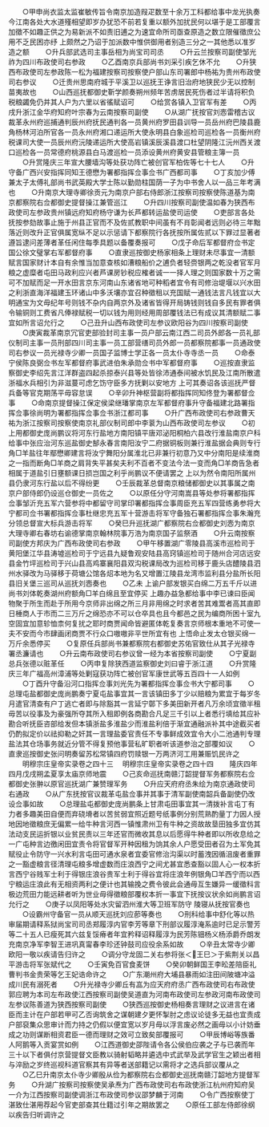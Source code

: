 <!-- { "loadSidebar": true } -->
　　○甲申尚衣监太监崔敏传旨令南京加造叚疋数至十余万工科都给事中龙光执奏今江南各处大水道殣相望即岁办犹恐不前若复重以额外加扰民何以堪于是工部覆言加徵不如趣正供之为易新派不如责旧逋之为速宜命所司亟查原造之数立限催徵庶公用不乏民困亦纾  上颇然之乃诏于加派数中惟供御用者别造三分之一其他悉以准岁造之额
　　○升兵部武选司主事岳相为尚宝司司丞
　　○升云兰按察司副使邹光祚为四川布政使司右参政
　　○乙酉南京兵部尚书刘采引疾乞休不允
　　○升狭西布政使司左参政陈一松为福建按察司按察使户部山东司署郎中杨祐为贵州布政使司右参议
　　○迁贵州思南府城于平溪卫以巡抚王诤言旧治府地狭民少无以控制苗夷故也
　　○山西巡抚都御史靳学颜奏朔州频年苦虏居民死伤者过半请将积负税粮蠲免仍并其人户为六里以省徭赋诏可
　　○给赏各镇入卫官军有差
　　○丙戌升浙江金华府知府叶宗春为云南按察司副使
　　○从湖广抚按官刘悫雷稽古议裁革永州府巡捕通判辰州府抚民通判各一员黄州府罗田县训导一员岳州府巴陵县鹿角杨林河泊所官各一员永州府湘口递运所大使永明县白象巡检司巡检各一员衡州府税课司大使一员辰州府沅陵递运所大使高岩镇溪辰溪县渡口杜望阴隆江沅州西关渡口巡检各一员常德府桃源县白马渡巡检一员添设黄州府黄安县管粮主簿一员
　　○升赏隆庆三年宣大腰墙沟等处获功阵亡被创官军柏佐等七十七人
　　○升守备广西兴安指挥同知王德懋为署都指挥佥事佥书广西都司事
　　○丁亥加少傅兼太子太傅礼部尚书武英殿大学士陈以勤勋柱国荫一子为中书舍人以一品三年考满也
　　○升南京大理寺卿徐贡元为南京户部右侍郎浙江按察司按察使陈道基为南京都察院右佥都御史提督操江兼管巡江
　　○升四川按察司副使温如春为狭西布政使司左参政贵州镇远府知府杨守谦为长芦都转运盐使司运使
　　○吏部言各处抚按参劾故事止施于州县正官而不及佐贰教职中间虽有不肖彰闻者远则必待三年黜落近则改升正官俱属宽纵不足以示惩请下都察院行各抚按所属佐贰以下罪过显著者遵旨逮问差薄者革任闲住每季具题以备覆奏报可
　　○戊子命后军都督府佥书定国公徐文璧掌右军都督府事
　　○直隶巡按御史杨家相条上理财未尽事宜一清额赋言国家财计本自有余惟当加意查核如漕粮船价之逋负者轻赍银两之乾没者官军月粮之虚糜者屯田马政利应兴者芦课房钞税应榷者诚一一择人理之则国家数十万之需可不加赋而足一开水田言京东河南山东诸省地可种稻者宜令有司修治堤堰以兴水田之利浙直海洋福建玉环诸山中多沃壤亦宜召种徵租以充国赋一通钱法言凡钱宜以大明通宝为文毋纪年号则钱不杂内自两京外及诸省皆得开局铸钱则钱自多民有罪者俱令输铜则工费省凡俸禄赋税一切以钱为用则经用周部覆钱法已有成议其清额赋二事宜如所言诏允行之
　　○己丑升山西布政使司左参议欧阳谷为四川按察司副使
　　○庚寅裁革南京冗官吏部验封司主事一员户部云南江西二司员外郎各一员礼部仪制司主事一员刑部四川司主事一员工部营缮司员外郎一员都察院都事一员通政使司右参议一员光禄寺少卿一员国子监博士学正各一员太仆寺寺丞一员
　　○命泰宁侯陈良弼佥书左军都督府事武进伯朱承勋佥书中军都督府事
　　○巡按直隶监察御史李绍先言江洋群盗四起杀掠泰兴县等处皆徐沛通泰间被水饥民及江南所散遣浙福水兵相引为非滋蔓可虑乞饬守臣多方抚剿以安地方  上可其奏诏各该巡抚严督兵备等官克期荡平毋容怠误
　　○辛卯升神枢营副将都指挥同知佟登为署都督佥事
　　○命南京提督操江保定侯梁继璠掌南京左军都督府事升守备福建北路署指挥佥事徐尚明为署都指挥佥事佥书浙江都司事
　　○升广西布政使司右参政曹天祐为浙江按察司按察使南京礼部仪制司郎中李蓘为山西布政使司左参议
　　○初  上用都御史庞尚鹏议将河东行盐地方南阳镇平唐邓泌阳桐柏六县改行淮盐南京户科给事中张应治河东巡盐御史郜永春言南阳汝宁二府据铜板则兼行淮盐据会典则专行角□羊盐往年鄢懋卿建言将汝宁舞阳分属淮北已非兼行初意乃又中分南阳是续淮商之一指而断角□羊商之肩背失平甚矣夫利不百者不变法今法一变而角□羊商告急者相属于道盐引日壅额课日损岂国之利乎尚鹏议不便请罢之  上以为然令南阳所属州县仍隶河东行盐以后不得纷更
　　○壬辰裁革总督南京粮储都御史以其事属之南京户部侍郎仍设巡仓御史一员佐之
　　○以原任分守河南嵩县等处参将署都指挥佥事邹沂充五军六营参将中都留守司掌印署都指挥佥事周臣充五军四营练勇参将大宁都司佥书署都指挥佥事杜继忠充五军十营游击将军守备独石署都指挥佥事朱瀚充分领总督宣大标兵游击将军
　　○癸巳升巡抚湖广都察院右佥都御史刘悫为南京大理寺卿右春坊右谕德掌南京翰林院事万浩为南京国子监祭酒
　　○升云南按察司副使方邦庆为广西布政使司右参政
　　○甲午移置湖广零陵县高溪市巡检司于黄阳堡江华县涛墟巡检司于宁远县九疑鲁观安陆县高窍镇巡检司于随州合河店远安县金竹坪巡检司于兴山县高鸡寨襄阳县双沟税课局改为巡检司移于鹿头店醴陵县泗州水驿改为马驿移于荷塘公馆各炤本地为名又增置江陵县龙湾市监利县分盐所长阳县旧关堡三巡司从巡抚刘悫奏也
　　○乙未  上谕户部发银买白绵二万五千斤以进尚书刘体乾奏湖州府额角□羊白绵且至宜停买  上趣办益急都给事中李已谏曰臣闻物聚于所生而赴于所用今京师非出绵之所三月非用绵之时求者苦其难鬻者高其直即日棰商人于市而二三万斤之绵恐亦不可以仓卒具也且今都邑之民为编商所困十室九空固宜加意轸恤柰何复扰之耶时商贾闻命皆避匿体乾复奏言京师根本重地不可使一夫不安而今市肆画闭商贾不行众口嗷嗷非平世所宜有也  上悟命止发太仓银买绵一万斤余悉停买
　　○复原任兵部尚书兼都察院右都御史苏佑官致仕从其子光禄寺署丞濂请也
　　○升云南布政使司右参议曾一经为本省按察司副使
　　○宁夏副总兵张德以赃革任
　　○丙申复除狭西道监察御史刘曰睿于浙江道
　　○升赏隆庆三年广福高州漳浦等处剿寇获功阵亡被创官军康世武等五百四十一人如例
　　○丁酉升守备沿河口指挥佥事刘光先为署都指挥佥事佥书大宁都司事
　　○总理屯盐都御史庞尚鹏奏宁夏屯盐事宜其一言该镇田多丁少以赔粮为累宜于每岁冬月遣官清查有户丁逃亡者即与除豁其一言延宁鄣下多美田新开者凡万余顷宜徵半租毋苦以役事及为豪强所夺其所入租即例各商勘合凡足三千引以上者悉行填给其应补勘合听抚臣咨部给发但本镇浙盐多淮盐少而淮盐利倍于渐宜通融派补其中途截买者仍酌拟定价以祛抑勒之奸其一言理盐委官责任不专事鲜成效宜令大小二池通判专理盐法其仓场事务就近分管不得复预他事营私旷职者听该道参治之部覆如议
　　○直隶巡按御史张问明奏留苏松常镇四府罚赎银一万两济河工用兼赈饥民许之
　　明穆宗庄皇帝实录卷之四十三
　明穆宗庄皇帝实录卷之四十四
　　隆庆四年四月戊戌朔孟夏享太庙京师地震
　　○己亥命巡抚南赣汀韶提督军务都察院右佥都御史张翀以原官巡抚湖广兼赞理军务
　　○升应天府府丞朱绘为南京通政使司右通政
　　○从广东抚按官议裁革屯盐佥事并其事于清军副使南韶兵备副使仍改设佥事如故
　　○总理盐屯都御史庞尚鹏条上甘肃屯田事宜其一清拨补言屯丁有力者多趣美田自便而弃硗塉者以苦贫弱宜照近题号纸事例分别荒熟酌量丁力因人授地因地徵粮庶无偏累一给牛种言河西一镇惟肃州卫有牛种之资故故垦田独多宜仿其法动支民运折银以业贫民责以三年还官而微收其息以后愿得牛种者即以所收息给之一广屯种言边徼闲田宜责令将官督军开种因租为饷其余人户愿受田者召为土军免其赋役止令防守一兴水利言屯田可通水泉者宜委官修治沟渠以时蓄洩因循沮废者重罪之一豁虚粮言径清理屯粮多增虚数而庄浪西宁之间尤甚宜悉查豁以固人心一权本折言西宁谷贱军士利于得银庄浪谷贵军士利于得谷宜将庄浪年例银角□羊西宁而以西宁粮运庄浪此有无相资两利之便计也其输挽之费令彼此会通毋互生嫌异一缓徵科言极边荒田力能远耕者听为世业毋得徵粮部覆权本折一事宜下抚按议状余如尚鹏言诏允行之
　　○庚子以凤阳等处水灾留泗州淮大等卫班军防守  陵寝从抚按官奏也
　　○设霸州守备官一员从顺天巡抚刘应莭等奏也
　　○刑科给事中舒化等以热审届期请释系狱尚宝司司丞郑履淳内官李芳等章下刑部议履淳淹系逾时已足示警芳等二十五人已瘦死其六兹复馁瘠者年宜矜释诏释履淳为民芳陈钿杨义杨添爵乔朗发充南京净军李智王进巩真甯春李珍还钟鼓司应役余系如故
　　○辛丑太常寺少卿欧阳一敬以疾请告归许之
　　○调分守龙固二关右参将张＜王巳＞于紫荆关以昌平游击将军张斌代之
　　○壬寅免百官食麦饼
　　○癸卯朝鲜国王李昖差陪臣礼曹判书金贵荣等乞王妃诰命许之
　　○广东潮州府大埔县暴雨如注田间陂塘冲溢成川民有溺死者
　　○升光禄寺少卿丘有嵓为应天府府丞广西布政使司右布政使郭应聘为本司左布政使江西按察司副使吴道直为河南布政使司左参政河南布政使司左参议陈善道为狭西按察司副使
　　○狭西巡按御史杨相奏言理财之议进言在诸臣而主计在户部若甲可乙否询筑舍之谋朝建夕更怀掣肘之虑议论徒多无益也宜责成户部裒集众思审计而力持之仍假以便宜宽以岁月毋以浮言废必然之画毋以小计妨垂成之功则谋断相资君臣一德而理财之效可立致矣部覆报可
　　○甲辰博峪等族番人阿鹅等入贡宴赏如例
　　○江西道御史邵陛请令各公侯伯应袭之子与已袭而年三十以下者俱付京营提督文臣教以骑射韬略并遴选中式武举及武学官生之颖出者相与淬励之岁终巡视科道官察其有异等者送部籍记以需将才之选兵部议覆从之
　　○乙巳升南京太仆寺少卿殷从俭为都察院右佥都御史巡抚南赣汀韶地方提督军务
　　○升湖广按察司按察使吴承焘为广西布政使司右布政使浙江杭州府知府吴一介为江西按察司副使调浙江布政使司参议邵梦麟于河南
　　○令广西按察使丁湛致仕湛用荐起今官吏部查其仕籍过引年之期故罢之
　　○原任工部左侍郎徐纲以疾告归听调许之
